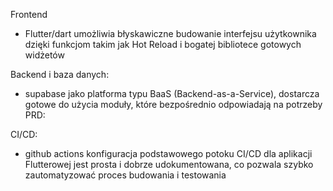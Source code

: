 Frontend
- Flutter/dart umożliwia błyskawiczne budowanie interfejsu użytkownika dzięki funkcjom takim jak Hot Reload i bogatej bibliotece gotowych widżetów
  
Backend i baza danych:
- supabase jako platforma typu BaaS (Backend-as-a-Service), dostarcza gotowe do użycia moduły, które bezpośrednio odpowiadają na potrzeby PRD:

CI/CD:
- github actions konfiguracja podstawowego potoku CI/CD dla aplikacji Flutterowej jest prosta i dobrze udokumentowana, co pozwala szybko zautomatyzować proces budowania i testowania